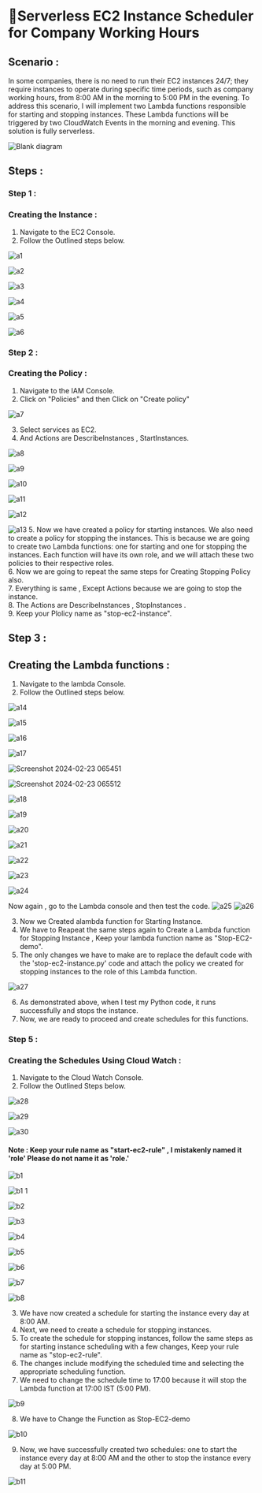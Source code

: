 # 🍁Serverless EC2 Instance Scheduler for Company Working Hours 
## Scenario :
In some companies, there is no need to run their EC2 instances 24/7; they require instances to operate during specific time periods, such as company working hours, from 8:00 AM in the morning to 5:00 PM in the evening. To address this scenario, I will implement two Lambda functions responsible for starting and stopping instances. These Lambda functions will be triggered by two CloudWatch Events in the morning and evening. This solution is fully serverless.

![Blank diagram](https://github.com/DNcrypter/serverless-EC2-manager/blob/main/images/blockdiagram.png)


## Steps :

### Step 1 :
### Creating the Instance :
1. Navigate to the EC2 Console.
2. Follow the Outlined steps below.

![a1](https://github.com/DNcrypter/serverless-EC2-manager/blob/main/images/a1.png)


![a2](https://github.com/DNcrypter/serverless-EC2-manager/blob/main/images/a2.png)


![a3](https://github.com/DNcrypter/serverless-EC2-manager/blob/main/images/a3.png)


![a4](https://github.com/DNcrypter/serverless-EC2-manager/blob/main/images/a4.png)


![a5](https://github.com/DNcrypter/serverless-EC2-manager/blob/main/images/a5.png)


![a6](https://github.com/DNcrypter/serverless-EC2-manager/blob/main/images/a6.png)


### Step 2 :
### Creating the Policy :


1. Navigate to the IAM Console.
2. Click on "Policies" and then Click on "Create policy"


![a7](https://github.com/DNcrypter/serverless-EC2-manager/blob/main/images/a7.png)


3. Select services as EC2.
4. And Actions are DescribeInstances , StartInstances.


![a8](https://github.com/DNcrypter/serverless-EC2-manager/blob/main/images/a8.png)


![a9](https://github.com/DNcrypter/serverless-EC2-manager/blob/main/images/a9.png)



![a10](https://github.com/DNcrypter/serverless-EC2-manager/blob/main/images/a10.png)


![a11](https://github.com/DNcrypter/serverless-EC2-manager/blob/main/images/a11.png)


![a12](https://github.com/DNcrypter/serverless-EC2-manager/blob/main/images/a12.png)


![a13](https://github.com/DNcrypter/serverless-EC2-manager/blob/main/images/a13.png)
5. Now we have created a policy for starting instances. We also need to create a policy for stopping the instances. This is because we are going to create two Lambda functions: one for starting and one for stopping the instances. Each function will have its own role, and we will attach these two policies to their respective roles.<br>
6. Now  we are going to repeat the same steps for Creating Stopping Policy also.<br>
7. Everything is same , Except Actions because we are going to stop the instance.<br>
8. The Actions are DescribeInstances , StopInstances .<br>
9. Keep your Plolicy name as "stop-ec2-instance".

## Step 3 :
## Creating the Lambda functions :

1. Navigate to the lambda Console.
2. Follow the Outlined steps below.


![a14](https://github.com/DNcrypter/serverless-EC2-manager/blob/main/images/a14.png)


![a15](https://github.com/DNcrypter/serverless-EC2-manager/blob/main/images/a15.png)


![a16](https://github.com/DNcrypter/serverless-EC2-manager/blob/main/images/a16.png)


![a17](https://github.com/DNcrypter/serverless-EC2-manager/blob/main/images/a17.png)

![Screenshot 2024-02-23 065451](https://github.com/DNcrypter/serverless-EC2-manager/blob/main/images/s1.png)

![Screenshot 2024-02-23 065512](https://github.com/DNcrypter/serverless-EC2-manager/blob/main/images/s2.png)

![a18](https://github.com/DNcrypter/serverless-EC2-manager/blob/main/images/a18.png)


![a19](https://github.com/DNcrypter/serverless-EC2-manager/blob/main/images/a19.png)


![a20](https://github.com/DNcrypter/serverless-EC2-manager/blob/main/images/a20.png)


![a21](https://github.com/DNcrypter/serverless-EC2-manager/blob/main/images/a21.png)


![a22](https://github.com/DNcrypter/serverless-EC2-manager/blob/main/images/a22.png)


![a23](https://github.com/DNcrypter/serverless-EC2-manager/blob/main/images/a23.png)


![a24](https://github.com/DNcrypter/serverless-EC2-manager/blob/main/images/a24.png)

Now again , go to the Lambda console and then test the code.
![a25](https://github.com/DNcrypter/serverless-EC2-manager/blob/main/images/a25.png)
![a26](https://github.com/DNcrypter/serverless-EC2-manager/blob/main/images/a26.png)


3. Now we Created  alambda function for Starting Instance.
4. We have to Reapeat the same steps again to Create a Lambda function for Stopping Instance , Keep your lambda function name as "Stop-EC2-demo".
5. The only changes we have to make are to replace the default code with the 'stop-ec2-instance.py' code and attach the policy we created for stopping instances to the role of this Lambda function.


![a27](https://github.com/DNcrypter/serverless-EC2-manager/blob/main/images/a27.png)

6. As demonstrated above, when I test my Python code, it runs successfully and stops the instance.
7. Now, we are ready to proceed and create schedules for this functions.

### Step 5 :
### Creating the Schedules Using Cloud Watch :

1. Navigate to the Cloud Watch Console.
2. Follow the Outlined Steps below.


![a28](https://github.com/DNcrypter/serverless-EC2-manager/blob/main/images/a28.png)



![a29](https://github.com/DNcrypter/serverless-EC2-manager/blob/main/images/a29.png)


![a30](https://github.com/DNcrypter/serverless-EC2-manager/blob/main/images/a30.png)
#### Note : Keep your rule name as "start-ec2-rule" , I mistakenly named it 'role' Please do not name it as 'role.'





![b1](https://github.com/DNcrypter/serverless-EC2-manager/blob/main/images/b1.png)


![b1 1](https://github.com/DNcrypter/serverless-EC2-manager/blob/main/images/b1-1.png)


![b2](https://github.com/DNcrypter/serverless-EC2-manager/blob/main/images/b2.png)


![b3](https://github.com/DNcrypter/serverless-EC2-manager/blob/main/images/b3.png)


![b4](https://github.com/DNcrypter/serverless-EC2-manager/blob/main/images/b4.png)


![b5](https://github.com/DNcrypter/serverless-EC2-manager/blob/main/images/b5.png)


![b6](https://github.com/DNcrypter/serverless-EC2-manager/blob/main/images/b6.png)


![b7](https://github.com/DNcrypter/serverless-EC2-manager/blob/main/images/b7.png)


![b8](https://github.com/DNcrypter/serverless-EC2-manager/blob/main/images/b8.png)


3. We have now created a schedule for starting the instance every day at 8:00 AM.<br>
4. Next, we need to create a schedule for stopping instances.<br>
5. To create the schedule for stopping instances, follow the same steps as for starting instance scheduling with a few changes, Keep your rule name as "stop-ec2-rule".<br>
6. The changes include modifying the scheduled time and selecting the appropriate scheduling function.<br>
7. We need to change the schedule time to 17:00 because it will stop the Lambda function at 17:00 IST (5:00 PM).

![b9](https://github.com/DNcrypter/serverless-EC2-manager/blob/main/images/b9.png)

8. We have to Change the Function as Stop-EC2-demo

![b10](https://github.com/DNcrypter/serverless-EC2-manager/blob/main/images/b10.png)

9. Now, we have successfully created two schedules: one to start the instance every day at 8:00 AM and the other to stop the instance every day at 5:00 PM.


![b11](https://github.com/DNcrypter/serverless-EC2-manager/blob/main/images/b11.png)


